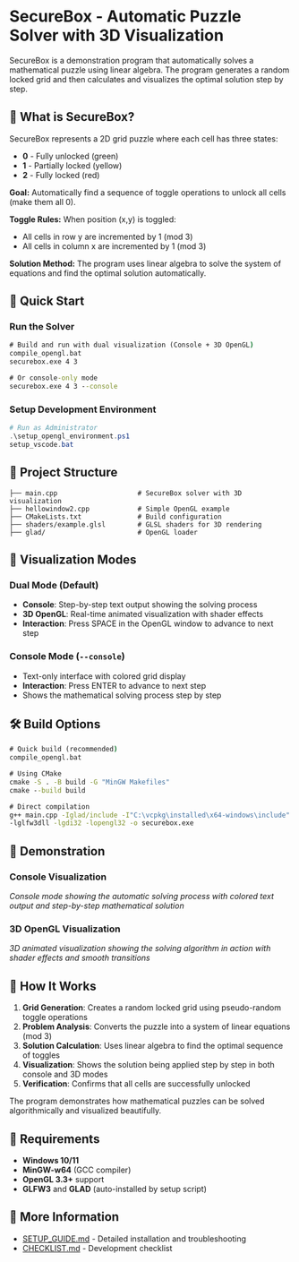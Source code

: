 # SecureBox - Automatic Puzzle Solver with 3D Visualization

SecureBox is a demonstration program that automatically solves a mathematical puzzle using linear algebra. The program generates a random locked grid and then calculates and visualizes the optimal solution step by step.

## 🧮 What is SecureBox?

SecureBox represents a 2D grid puzzle where each cell has three states:
- **0** - Fully unlocked (green)
- **1** - Partially locked (yellow) 
- **2** - Fully locked (red)

**Goal:** Automatically find a sequence of toggle operations to unlock all cells (make them all 0).

**Toggle Rules:** When position (x,y) is toggled:
- All cells in row y are incremented by 1 (mod 3)
- All cells in column x are incremented by 1 (mod 3)

**Solution Method:** The program uses linear algebra to solve the system of equations and find the optimal solution automatically.

## 🚀 Quick Start

### Run the Solver
```cmd
# Build and run with dual visualization (Console + 3D OpenGL)
compile_opengl.bat
securebox.exe 4 3

# Or console-only mode
securebox.exe 4 3 --console
```

### Setup Development Environment
```powershell
# Run as Administrator
.\setup_opengl_environment.ps1
setup_vscode.bat
```

## 📁 Project Structure

```
├── main.cpp                    # SecureBox solver with 3D visualization
├── hellowindow2.cpp            # Simple OpenGL example
├── CMakeLists.txt              # Build configuration
├── shaders/example.glsl        # GLSL shaders for 3D rendering
├── glad/                       # OpenGL loader
```

## 🎯 Visualization Modes

### Dual Mode (Default)
- **Console**: Step-by-step text output showing the solving process
- **3D OpenGL**: Real-time animated visualization with shader effects
- **Interaction**: Press SPACE in the OpenGL window to advance to next step

### Console Mode (`--console`)
- Text-only interface with colored grid display
- **Interaction**: Press ENTER to advance to next step
- Shows the mathematical solving process step by step

## 🛠 Build Options

```cmd
# Quick build (recommended)
compile_opengl.bat

# Using CMake
cmake -S . -B build -G "MinGW Makefiles"
cmake --build build

# Direct compilation
g++ main.cpp -Iglad/include -I"C:\vcpkg\installed\x64-windows\include" glad/src/gl.c -L"C:\vcpkg\installed\x64-windows\lib" 
-lglfw3dll -lgdi32 -lopengl32 -o securebox.exe 
```

## 🎨 Demonstration

### Console Visualization
<!-- Add your console GIF here -->
*Console mode showing the automatic solving process with colored text output and step-by-step mathematical solution*

### 3D OpenGL Visualization  
<!-- Add your OpenGL GIF here -->
*3D animated visualization showing the solving algorithm in action with shader effects and smooth transitions*

## 🧮 How It Works

1. **Grid Generation**: Creates a random locked grid using pseudo-random toggle operations
2. **Problem Analysis**: Converts the puzzle into a system of linear equations (mod 3)
3. **Solution Calculation**: Uses linear algebra to find the optimal sequence of toggles
4. **Visualization**: Shows the solution being applied step by step in both console and 3D modes
5. **Verification**: Confirms that all cells are successfully unlocked

The program demonstrates how mathematical puzzles can be solved algorithmically and visualized beautifully.

## 🔧 Requirements

- **Windows 10/11**
- **MinGW-w64** (GCC compiler)
- **OpenGL 3.3+** support
- **GLFW3** and **GLAD** (auto-installed by setup script)

## 📖 More Information

- [SETUP_GUIDE.md](SETUP_GUIDE.md) - Detailed installation and troubleshooting
- [CHECKLIST.md](CHECKLIST.md) - Development checklist
